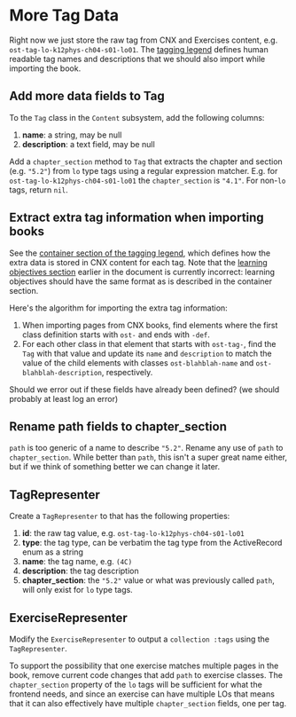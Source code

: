 # More Tag Data

Right now we just store the raw tag from CNX and Exercises content, e.g. `ost-tag-lo-k12phys-ch04-s01-lo01`.
The [tagging legend](https://github.com/openstax/tagging-legend/blob/master/README.md) defines human readable
tag names and descriptions that we should also import while importing the book.

## Add more data fields to Tag

To the `Tag` class in the `Content` subsystem, add the following columns:

1. **name**: a string, may be null
2. **description**: a text field, may be null

Add a `chapter_section` method to `Tag` that extracts the chapter and section (e.g. `"5.2"`) from
`lo` type tags using a regular expression matcher. E.g. for `ost-tag-lo-k12phys-ch04-s01-lo01` the
`chapter_section` is `"4.1"`.  For non-`lo` tags, return `nil`.

## Extract extra tag information when importing books

See the [container section of the tagging legend](https://github.com/openstax/tagging-legend/blob/master/README.md#container),
which defines how the extra data is stored in CNX content for each tag.  Note that the [learning objectives section](https://github.com/openstax/tagging-legend/blob/master/README.md#learning-objectives-defined) earlier in the document is currently incorrect: learning
objectives should have the same format as is described in the container section.

Here's the algorithm for importing the extra tag information:

1. When importing pages from CNX books, find elements where the first class definition starts with
   `ost-` and ends with `-def`.
2. For each other class in that element that starts with `ost-tag-`, find the `Tag` with that
   value and update its `name` and `description` to match the value of the child elements with
   classes `ost-blahblah-name` and `ost-blahblah-description`, respectively.

Should we error out if these fields have already been defined? (we should probably at least log an error)

## Rename path fields to chapter_section

`path` is too generic of a name to describe `"5.2"`.  Rename any use of `path` to `chapter_section`.
While better than `path`, this isn't a super great name either, but if we think of something better we can change it later.

## TagRepresenter

Create a `TagRepresenter` to that has the following properties:

1. **id**: the raw tag value, e.g. `ost-tag-lo-k12phys-ch04-s01-lo01`
5. **type**: the tag type, can be verbatim the tag type from the ActiveRecord enum as a string
2. **name**: the tag name, e.g. `(4C)`
3. **description**: the tag description
4. **chapter_section**: the `"5.2"` value or what was previously called `path`, will only
   exist for `lo` type tags.

## ExerciseRepresenter

Modify the `ExerciseRepresenter` to output a `collection :tags` using the `TagRepresenter`.

To support the possibility that one exercise matches multiple pages in the book, remove
current code changes that add `path` to exercise classes.  The `chapter_section` property of the
`lo` tags will be sufficient for what the frontend needs, and since an exercise can have
multiple LOs that means that it can also effectively have multiple `chapter_section` fields,
one per tag.
